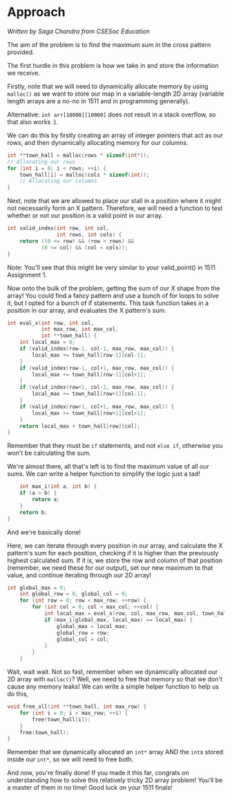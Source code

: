 # Approach
*Written by Saga Chandra from CSESoc Education*

The aim of the problem is to find the maximum sum in the cross pattern provided. 

The first hurdle in this problem is how we take in and store the information we receive.

Firstly, note that we will need to dynamically allocate memory by using `malloc()` as we want to store our map in a variable-length 2D array (variable length arrays are a no-no in 1511 and in programming generally). 

Alternative: `int arr[10000][10000]` does not result in a stack overflow, so that also works :).

We can do this by firstly creating an array of integer pointers that act as our rows, and then dynamically allocating memory for our columns.
```c
int **town_hall = malloc(rows * sizeof(int*));
// Allocating our rows
for (int i = 0; i < rows; ++i) {
	town_hall[i] = malloc(cols * sizeof(int)); 
	// Allocating our columns
}
```
Next, note that we are allowed to place our stall in a position where it might not necessarily form an X pattern. Therefore, we will need a function to test whether or not our position is a valid point in our array.
```c
int valid_index(int row, int col, 
                int rows, int cols) {
	return ((0 <= row) && (row < rows) &&
	       (0 <= col) && (col < cols));
}
```
Note: You'll see that this might be very similar to your valid_point() in 1511 Assignment 1.

Now onto the bulk of the problem, getting the sum of our X shape from the array! You could find a fancy pattern and use a bunch of for loops to solve it, but I opted for a bunch of if statements. 
This task function takes in a position in our array, and evaluates the X pattern's sum.
```c
int eval_x(int row, int col, 
           int max_row, int max_col,
           int **town_hall) {
    int local_max = 0;
    if (valid_index(row-1, col-1, max_row, max_col)) {
        local_max += town_hall[row-1][col-1];
    }
    if (valid_index(row-1, col+1, max_row, max_col)) {
        local_max += town_hall[row-1][col+1];
    }
    if (valid_index(row+1, col-1, max_row, max_col)) {
        local_max += town_hall[row+1][col-1];
    }
    if (valid_index(row+1, col+1, max_row, max_col)) {
        local_max += town_hall[row+1][col+1];
    }
    return local_max + town_hall[row][col];
}
```
Remember that they must be `if` statements, and not `else if`, otherwise you won't be calculating the sum.

We're almost there, all that's left is to find the maximum value of all our sums. 
We can write a helper function to simplify the logic just a tad!
```c
	int max_i(int a, int b) {
    if (a > b) {
        return a;
    }
    return b;
}
```
And we're basically done! 

Here, we can iterate through every position in our array, and calculate the X pattern's sum for each position, checking if it is higher than the previously highest calculated sum. If it is, we store the row and column of that position (remember, we need these for our output), set our new maximum to that value, and continue iterating through our 2D array!
```c
int global_max = 0;
    int global_row = 0, global_col = 0;
    for (int row = 0; row < max_row; ++row) {
        for (int col = 0; col < max_col; ++col) {
            int local_max = eval_x(row, col, max_row, max_col, town_hall);
            if (max_i(global_max, local_max) == local_max) {
                global_max = local_max;
                global_row = row;
                global_col = col;
            }
        }
    }
```
Wait, wait wait. Not so fast, remember when we dynamically allocated our 2D array with `malloc()`? Well, we need to free that memory so that we don't cause any memory leaks!
We can write a simple helper function to help us do this,
```c
void free_all(int **town_hall, int max_row) {
    for (int i = 0; i < max_row; ++i) {
        free(town_hall[i]);
    }
    free(town_hall);
}
```
Remember that we dynamically allocated an `int*` array AND the `int`s stored inside our `int*`, so we will need to free both.

And now, you're finally done! If you made it this far, congrats on understanding how to solve this relatively tricky 2D array problem! You'll be a master of them in no time!
Good luck on your 1511 finals!


